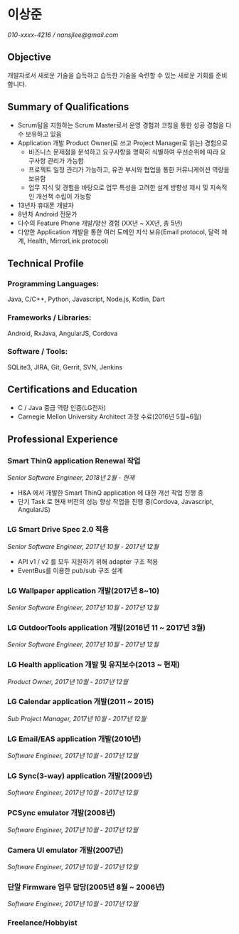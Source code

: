 이상준
===============

_010-xxxx-4216 / nansjlee@gmail.com_

Objective
---------

개발자로서 새로운 기술을 습득하고 습득한 기술을 숙련할 수 있는 새로운 기회를 준비합니다.

Summary of Qualifications
-------------------------

* Scrum팀을 지원하는 Scrum Master로서 운영 경험과 코칭을 통한 성공 경험을 다수 보유하고 있음
* Application 개발 Product Owner(로 쓰고 Project Manager로 읽는) 경험으로 
  * 비즈니스 문제점을 분석하고 요구사항을 명확히 식별하여 우선순위에 따라 요구사항 관리가 가능함
  * 프로젝트 일정 관리가 가능하고, 유관 부서와 협업을 통한 커뮤니케이션 역량을 보유함
  * 업무 지식 및 경험을 바탕으로 업무 특성을 고려한 설계 방향성 제시 및 지속적인 개선책 수립이 가능함
* 13년차 휴대폰 개발자
* 8년차 Android 전문가
* 다수의 Feature Phone 개발/양산 경험 (XX년 ~ XX년, 총 5년)
* 다양한 Application 개발을 통한 여러 도메인 지식 보유(Email protocol, 달력 체계, Health, MirrorLink protocol)

Technical Profile
-----------------

### Programming Languages:

Java, C/C++, Python, Javascript, Node.js, Kotlin, Dart


### Frameworks / Libraries:

Android, RxJava, AngularJS, Cordova

### Software / Tools:

SQLite3, JIRA, Git, Gerrit, SVN, Jenkins


Certifications and Education
----------------------------

* C / Java 중급 역량 인증(LG전자)
* Carnegie Mellon University Architect 과정 수료(2016년 5월~6월)

Professional Experience
-----------------------

### Smart ThinQ application Renewal 작업

_Senior Software Engineer, 2018년 2월 - 현재_

* H&A 에서 개발한 Smart ThinQ application 에 대한 개선 작업 진행 중
* 단기 Task 로 현재 버전의 성능 향상 작업을 진행 중(Cordova, Javascript, AngularJS)

### LG Smart Drive Spec 2.0 적용

_Senior Software Engineer, 2017년 10월 - 2017년 12월_

* API v1 / v2 를 모두 지원하기 위해 adapter 구조 적용
* EventBus를 이용한 pub/sub 구조 설계

### LG Wallpaper application 개발(2017년 8~10)
_Senior Software Engineer, 2017년 10월 - 2017년 12월_
### LG OutdoorTools application 개발(2016년 11 ~ 2017년 3월)
_Senior Software Engineer, 2017년 10월 - 2017년 12월_
### LG Health application 개발 및 유지보수(2013 ~ 현재)
_Product Owner, 2017년 10월 - 2017년 12월_
### LG Calendar application 개발(2011 ~ 2015)
_Sub Project Manager, 2017년 10월 - 2017년 12월_
### LG Email/EAS application 개발(2010년)
_Software Engineer, 2017년 10월 - 2017년 12월_
### LG Sync(3-way) application 개발(2009년)
_Software Engineer, 2017년 10월 - 2017년 12월_
### PCSync emulator 개발(2008년)
_Software Engineer, 2017년 10월 - 2017년 12월_
### Camera UI emulator 개발(2007년)
_Software Engineer, 2017년 10월 - 2017년 12월_
### 단말 Firmware 업무 담당(2005년 8월 ~ 2006년)
_Software Engineer, 2017년 10월 - 2017년 12월_

### Freelance/Hobbyist
